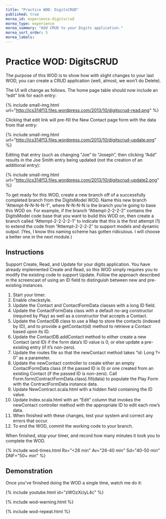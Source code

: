 ```yaml
---
title: "Practice WOD: DigitsCRUD"
published: true
morea_id: experience-digitscrud
morea_type: experience
morea_summary: "Add CRUD to your Digits application."
morea_sort_order: 5
morea_labels:
---
```


# Practice WOD: DigitsCRUD

The purpose of this WOD is to show how with slight changes to your last WOD, you can create a CRUD application (well, almost, we won’t do Delete). 


The UI will change as follows. The home page table should now include an “edit” link for each entry:

{% include small-img.html url="http://ics314f13.files.wordpress.com/2013/10/digitscrud-read.png" %}

Clicking that edit link will pre-fill the New Contact page form with the data from that entry:

{% include small-img.html url="http://ics314f13.files.wordpress.com/2013/10/digitscrud-update.png" %}

Editing that entry (such as changing ”Joe” to “Joseph”, then clicking “Add” results in the Joe Smith entry being updated (not the creation of an additional entry):

{% include small-img.html url="http://ics314f13.files.wordpress.com/2013/10/digitscrud-update2.png" %}

To get ready for this WOD, create a new branch off of a successfully completed branch from the DigitsModel WOD. Name this new branch “Attempt-N-N-N-N-1″, where N-N-N-N is the branch you’re going to base this WOD on.  For example, if the branch “Attempt-2-2-2-2″ contains the DigitsModel code base that you want to build this WOD on, then create a branch called “Attempt-2-2-2-2-1″ to indicate that this is the first attempt (1) to extend the code from “Attempt-2-2-2-2″ to support models and dynamic output. (Yes, I know this naming scheme has gotten ridiculous. I will choose a better one in the next module.)

## Instructions

 Support Create, Read, and Update for your digits application.  You have already implemented Create and Read, so this WOD simply requires you to modify the existing code to support Update. Follow the approach described in the screencast of using an ID field to distinguish between new and pre-existing instances.  

  1. Start your timer.
  2. Enable checkstyle.
  4. Update the Contact and ContactFormData classes with a long ID field.
  5. Update the ContactFormData class with a default no-arg constructor (required by Play) as well as a constructor that accepts a Contact.
  6. Update the ContactDB class to use a Map to store the contacts (indexed by ID), and to provide a getContact(id) method to retrieve a Contact based upon its ID.
  7. Update the ContactDB.addContact method to either create a new Contact (and ID) if the form data’s ID value is 0, or else update a pre-existing entry (if it’s non-zero).
  8. Update the routes file so that the newContact method takes “id: Long ?= 0″ as a parameter.
  9. Update the newContact controller to create either an empty ContactFormData class (if the passed ID is 0) or one created from an existing Contact (if the passed ID is non-zero).  Call Form.form(ContractFormData.class).fill(data) to populate the Play Form with the ContractFormData instance data.
  10. Update NewContract.scala.html with a hidden field containing the ID value.
  11. Update Index.scala.html with an “Edit” column that invokes  the newContact controller method with the appropriate ID to edit each row’s data.
  12. When finished with these changes, test your system and correct any errors that occur. 
  13. To end the WOD, commit the working code to your branch.

When finished, stop your timer, and record how many minutes it took you to complete the WOD. 

{% include wod-times.html Rx="<26 min" Av="26-40 min" Sd="40-50 min" DNF="50+ min" %}

## Demonstration

Once you've finished doing the WOD a single time, watch me do it:

{% include youtube.html id="zWOzXciyL4c" %}

{% include wod-warning.html %}

{% include wod-repeat.html %}





